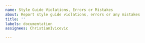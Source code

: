 ```yaml
---
name: Style Guide Violations, Errors or Mistakes
about: Report style guide violations, errors or any mistakes
title: ''
labels: documentation
assignees: ChristianIvicevic

---
```



